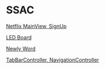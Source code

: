 # SSAC

[Netflix MainView, SignUp](https://github.com/camosss/SSAC/tree/main/ssacMovie)

[LED Board](https://github.com/camosss/SSAC/tree/main/ssacLEDBoard)

[Newly Word](https://github.com/camosss/SSAC/tree/main/ssacNewlyWord)

[TabBarController, NavigationController](https://github.com/camosss/SSAC/tree/main/ssacTabBar-Navigation)
